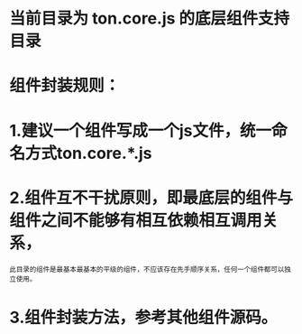 # 当前目录为 ton.core.js 的底层组件支持目录
# 组件封装规则：
# 1.建议一个组件写成一个js文件，统一命名方式ton.core.*.js
# 2.组件互不干扰原则，即最底层的组件与组件之间不能够有相互依赖相互调用关系，
    此目录的组件是最基本最基本的平级的组件，不应该存在先手顺序关系，任何一个组件都可以独立使用。
# 3.组件封装方法，参考其他组件源码。